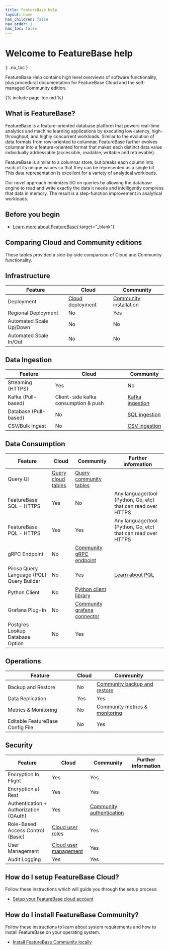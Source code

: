 ```yaml
---
title: FeatureBase help
layout: home
has_children: false
nav_order: 1
has_toc: false
---
```


# Welcome to FeatureBase help
{: .no_toc }

FeatureBase Help contains high level overviews of software functionality, plus procedural documentation for FeatureBase Cloud and the self-managed Community edition.

{% include page-toc.md %}

## What is FeatureBase?

FeatureBase is a feature-oriented database platform that powers real-time analytics and machine learning applications by executing low-latency, high-throughput, and highly concurrent workloads. Similar to the evolution of data formats from row-oriented to columnar, FeatureBase further evolves columnar into a feature-oriented format that makes each distinct data value individually addressable (accessible, readable, writable and retrievable).

FeatureBase is similar to a columnar store, but breaks each column into each of its unique values so that they can be represented as a single bit. This data representation is excellent for a variety of analytical workloads.

Our novel approach minimizes I/O on queries by allowing the database engine to read and write exactly the data it needs and intelligently compress that data in memory. The result is a step-function improvement in analytical workloads.

## Before you begin

* [Learn more about FeatureBase](https://www.featurebase.com/){:target="_blank"}

## Comparing Cloud and Community editions

These tables provided a side-by-side comparison of Cloud and Community functionality.

## Infrastructure

| Feature | Cloud | Community |
|---|---|---|
| Deployment | [Cloud deployment](/docs/cloud/cloud-signup) | [Community installation](/docs/community/com-home) |
| Regional Deployment | No | Yes |  |
| Automated Scale Up/Down|  No | No |   |
| Automated Scale In/Out |  No | No |   |

## Data Ingestion

| Feature | Cloud | Community |
|---|---|---|
| Streaming (HTTPS)  | Yes | No |
| Kafka (Pull-based) | Client-side kafka consumption & push | [Kafka ingestion](/docs/community/com-ingest/old-kafka-ingester-configuration) |
| Database (Pull-based) | No | [SQL ingestion](/docs/community/com-ingest/com-ingest-source-sql) |
| CSV/Bulk Ingest  | No | [CSV ingestion](/docs/community/com-ingest/com-ingest-source-csv) |

## Data Consumption

| Feature | Cloud | Community | Further information |
|---|---|---|---|
| Query UI  | [Query cloud tables](/docs/cloud/cloud-query/cloud-query-data) | [Query community tables](/docs/community/com-query/com-query-home) |  |
| FeatureBase SQL - HTTPS | Yes | No | Any language/tool (Python, Go, etc) that can read over HTTPS  |
| FeatureBase PQL - HTTPS |  Yes | Yes | Any language/tool (Python, Go, etc) that can read over HTTPS  |
| gRPC Endpoint | No | [Community gRPC endpoint](/docs/community/com-api/old-grpc-api) |   |
| Pilosa Query Language (PQL) Query Builder | No | Yes | [Learn about PQL](/docs/pql-guide/pql-home) |
| Python Client | No | [Python client library](/docs/community/com-query/old-python-library) | |
| Grafana Plug-In | No | [Community grafana connector](/docs/community/com-query/old-grafana-connector) |  |
| Postgres Lookup Database Option | No | Yes |   |

## Operations

| Feature | Cloud | Community |
|---|---|---|
| Backup and Restore | No | [Community backup and restore](/docs/community/com-config/com-config-backup) |
| Data Replication | Yes | Yes |
| Metrics & Monitoring | No | [Community metrics & monitoring](/docs/community/com-monitoring/com-monitoring-home) |
| Editable FeatureBase Config File | No | Yes |

## Security

| Feature | Cloud | Community | Further information |
|---|---|---|---|
| Encryption In Flight | Yes | Yes |  |
| Encryption at Rest | Yes | Yes |   |
| Authentication + Authorization (OAuth) | Yes | [Community authentication](/docs/community/com-auth/com-auth-home) |  |
| Role-Based Access Control (Basic) | [Cloud user roles](/docs/cloud/cloud-users/cloud-ref-user-roles) | Yes |   |
| User Management | [Cloud user management](/docs/cloud/cloud-users/cloud-users-manage) | Yes |  |
| Audit Logging | Yes | Yes |   |

## How do I setup FeatureBase Cloud?

Follow these instructions which will guide you through the setup process:

* [Setup your FeatureBase cloud account](/docs/cloud/cloud-home)

## How do I install FeatureBase Community?

Follow these instructions to learn about system requirements and how to install FeatureBase on your operating system.

* [Install FeatureBase Community locally](/docs/community/com-home)

